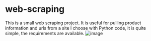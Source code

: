 # web-scraping
This is a small web scraping project.
It is useful for pulling product information and urls from a site I choose with Python code, it is quite simple, the requirements are available.
![image](https://github.com/rrumark/web-scraping/assets/98606919/95123415-f582-431d-bcd2-6661585d13ac)
